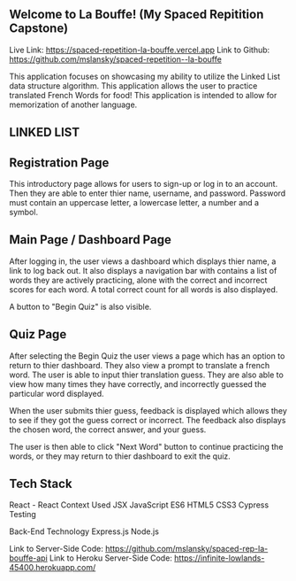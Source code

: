 ## Welcome to La Bouffe! (My Spaced Repitition Capstone)

Live Link: https://spaced-repetition-la-bouffe.vercel.app
Link to Github: https://github.com/mslansky/spaced-repetition--la-bouffe


This application focuses on showcasing my ability to utilize the Linked List data structure algorithm. 
This application allows the user to practice translated French Words for food! This application is intended to allow for memorization of another language. 

## LINKED LIST 

## Registration Page

This introductory page allows for users to sign-up or log in to an account. 
Then they are able to enter thier name, username, and password. Password must contain an uppercase letter, a lowercase letter, a number and a symbol.


## Main Page / Dashboard Page

After logging in, the user views a dashboard which displays thier name, a link to log back out. It also displays a navigation bar with contains a list of words they are actively practicing, alone with the correct and incorrect scores for each word. A total correct count for all words is also displayed.

A button to "Begin Quiz" is also visible. 

## Quiz Page

After selecting the Begin Quiz the user views a page which has an option to return to thier dashboard.
They also view a prompt to translate a french word. The user is able to input thier translation guess. They are also able to view how many times they have correctly, and incorrectly guessed the particular word displayed.

When the user submits thier guess, feedback is displayed which allows they to see if they got the guess correct or incorrect. The feedback also displays the chosen word, the correct answer, and your guess. 

The user is then able to click "Next Word" button to continue practicing the words, or they may return to thier dashboard to exit the quiz. 

## Tech Stack 
React - React Context Used
JSX
JavaScript ES6
HTML5
CSS3
Cypress Testing

Back-End Technology
Express.js
Node.js

Link to Server-Side Code: https://github.com/mslansky/spaced-rep-la-bouffe-api
Link to Heroku Server-Side Code: https://infinite-lowlands-45400.herokuapp.com/